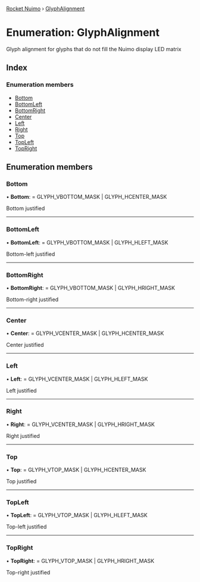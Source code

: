 [Rocket Nuimo](../README.md) › [GlyphAlignment](glyphalignment.md)

# Enumeration: GlyphAlignment

Glyph alignment for glyphs that do not fill the Nuimo display LED matrix

## Index

### Enumeration members

* [Bottom](glyphalignment.md#bottom)
* [BottomLeft](glyphalignment.md#bottomleft)
* [BottomRight](glyphalignment.md#bottomright)
* [Center](glyphalignment.md#center)
* [Left](glyphalignment.md#left)
* [Right](glyphalignment.md#right)
* [Top](glyphalignment.md#top)
* [TopLeft](glyphalignment.md#topleft)
* [TopRight](glyphalignment.md#topright)

## Enumeration members

###  Bottom

• **Bottom**: = GLYPH_VBOTTOM_MASK | GLYPH_HCENTER_MASK

Bottom justified

___

###  BottomLeft

• **BottomLeft**: = GLYPH_VBOTTOM_MASK | GLYPH_HLEFT_MASK

Bottom-left justified

___

###  BottomRight

• **BottomRight**: = GLYPH_VBOTTOM_MASK | GLYPH_HRIGHT_MASK

Bottom-right justified

___

###  Center

• **Center**: = GLYPH_VCENTER_MASK | GLYPH_HCENTER_MASK

Center justified

___

###  Left

• **Left**: = GLYPH_VCENTER_MASK | GLYPH_HLEFT_MASK

Left justified

___

###  Right

• **Right**: = GLYPH_VCENTER_MASK | GLYPH_HRIGHT_MASK

Right justified

___

###  Top

• **Top**: = GLYPH_VTOP_MASK | GLYPH_HCENTER_MASK

Top justified

___

###  TopLeft

• **TopLeft**: = GLYPH_VTOP_MASK | GLYPH_HLEFT_MASK

Top-left justified

___

###  TopRight

• **TopRight**: = GLYPH_VTOP_MASK | GLYPH_HRIGHT_MASK

Top-right justified
